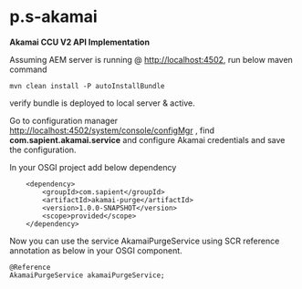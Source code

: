 # p.s-akamai
**Akamai CCU V2 API Implementation**

Assuming AEM server is running @ [http://localhost:4502](http://localhost:4502), run below maven command

```
mvn clean install -P autoInstallBundle
```

verify bundle is deployed to local server & active. 

Go to configuration manager [http://localhost:4502/system/console/configMgr](http://localhost:4502/system/console/configMgr) , find **com.sapient.akamai.service**
and configure Akamai credentials and save the configuration.

In your OSGI project add below dependency

```
    <dependency>
        <groupId>com.sapient</groupId>
        <artifactId>akamai-purge</artifactId>
        <version>1.0.0-SNAPSHOT</version>    
        <scope>provided</scope>
    </dependency>
```

Now you can use the service AkamaiPurgeService using SCR reference annotation as below
in your OSGI component.

```
@Reference
AkamaiPurgeService akamaiPurgeService;
```

